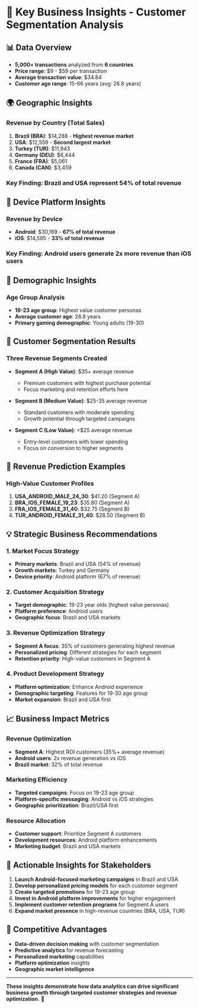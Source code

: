 # 🔑 Key Business Insights - Customer Segmentation Analysis

## 📊 **Data Overview**
- **5,000+ transactions** analyzed from **6 countries**
- **Price range**: $9 - $59 per transaction
- **Average transaction value**: $34.84
- **Customer age range**: 15-66 years (avg: 26.8 years)

## 🌍 **Geographic Insights**
### **Revenue by Country** (Total Sales)
1. **Brazil (BRA)**: $14,288 - **Highest revenue market**
2. **USA**: $12,559 - **Second largest market**
3. **Turkey (TUR)**: $11,943
4. **Germany (DEU)**: $6,444
5. **France (FRA)**: $5,061
6. **Canada (CAN)**: $3,459

### **Key Finding**: Brazil and USA represent 54% of total revenue

## 📱 **Device Platform Insights**
### **Revenue by Device**
- **Android**: $30,169 - **67% of total revenue**
- **iOS**: $14,585 - **33% of total revenue**

### **Key Finding**: Android users generate 2x more revenue than iOS users

## 👥 **Demographic Insights**
### **Age Group Analysis**
- **19-23 age group**: Highest value customer personas
- **Average customer age**: 26.8 years
- **Primary gaming demographic**: Young adults (19-30)

## 🎯 **Customer Segmentation Results**

### **Three Revenue Segments Created**
- **Segment A (High Value)**: $35+ average revenue
  - Premium customers with highest purchase potential
  - Focus marketing and retention efforts here

- **Segment B (Medium Value)**: $25-35 average revenue
  - Standard customers with moderate spending
  - Growth potential through targeted campaigns

- **Segment C (Low Value)**: <$25 average revenue
  - Entry-level customers with lower spending
  - Focus on conversion to higher segments

## 🔮 **Revenue Prediction Examples**

### **High-Value Customer Profiles**
1. **USA_ANDROID_MALE_24_30**: $41.20 (Segment A)
2. **BRA_IOS_FEMALE_19_23**: $35.80 (Segment A)
3. **FRA_IOS_FEMALE_31_40**: $32.75 (Segment B)
4. **TUR_ANDROID_FEMALE_31_40**: $28.50 (Segment B)

## 💡 **Strategic Business Recommendations**

### **1. Market Focus Strategy**
- **Primary markets**: Brazil and USA (54% of revenue)
- **Growth markets**: Turkey and Germany
- **Device priority**: Android platform (67% of revenue)

### **2. Customer Acquisition Strategy**
- **Target demographic**: 19-23 year olds (highest value personas)
- **Platform preference**: Android users
- **Geographic focus**: Brazil and USA markets

### **3. Revenue Optimization Strategy**
- **Segment A focus**: 35% of customers generating highest revenue
- **Personalized pricing**: Different strategies for each segment
- **Retention priority**: High-value customers in Segment A

### **4. Product Development Strategy**
- **Platform optimization**: Enhance Android experience
- **Demographic targeting**: Features for 19-30 age group
- **Market expansion**: Brazil and USA first

## 📈 **Business Impact Metrics**

### **Revenue Optimization**
- **Segment A**: Highest ROI customers (35%+ average revenue)
- **Android users**: 2x revenue generation vs iOS
- **Brazil market**: 32% of total revenue

### **Marketing Efficiency**
- **Targeted campaigns**: Focus on 19-23 age group
- **Platform-specific messaging**: Android vs iOS strategies
- **Geographic prioritization**: Brazil/USA first

### **Resource Allocation**
- **Customer support**: Prioritize Segment A customers
- **Development resources**: Android platform enhancements
- **Marketing budget**: Brazil and USA markets

## 🎯 **Actionable Insights for Stakeholders**

1. **Launch Android-focused marketing campaigns** in Brazil and USA
2. **Develop personalized pricing models** for each customer segment
3. **Create targeted promotions** for 19-23 age group
4. **Invest in Android platform improvements** for higher engagement
5. **Implement customer retention programs** for Segment A users
6. **Expand market presence** in high-revenue countries (BRA, USA, TUR)

## 🚀 **Competitive Advantages**

- **Data-driven decision making** with customer segmentation
- **Predictive analytics** for revenue forecasting
- **Personalized marketing** capabilities
- **Platform optimization** insights
- **Geographic market intelligence**

---

**These insights demonstrate how data analytics can drive significant business growth through targeted customer strategies and revenue optimization.** 💼